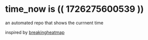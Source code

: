 # time_now is (( 1726275600539 ))

an automated repo that shows the currnent time

inspired by [breakingheatmap](https://github.com/breakingheatmap/breakingheatmap)